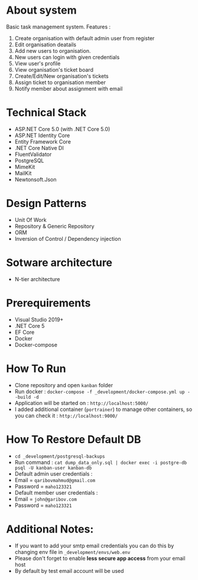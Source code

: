# About system
Basic task management system. Features :
1. Create organisation with default admin user from register
2. Edit organisation deatails
3. Add new users to organisation.
4. New users can login with given credentials
5. View user's profile
6. View organisation's ticket board
7. Create/Edit/New organisation's tickets
8. Assign ticket to organisation member
9. Notify member about assignment with email

# Technical Stack
- ASP.NET Core 5.0 (with .NET Core 5.0)
- ASP.NET Identity Core
- Entity Framework Core
- .NET Core Native DI
- FluentValidator
- PostgreSQL
- MimeKit
- MailKit
- Newtonsoft.Json 

# Design Patterns
- Unit Of Work
- Repository & Generic Repository
- ORM
- Inversion of Control / Dependency injection

# Sotware architecture
- N-tier architecture

# Prerequirements
- Visual Studio 2019+
- .NET Core 5
- EF Core
- Docker
- Docker-compose

# How To Run
- Clone repository and open `kanban` folder
- Run docker : `docker-compose -f _development/docker-compose.yml up --build -d`
- Application will be started on : `http://localhost:5000/`
- I added additional container (`portrainer`) to manage other containers, so you can check it :  `http://localhost:9000/`  

# How To Restore Default DB
- `cd _development/postgresql-backups`
- Run command : `cat dump_data_only.sql | docker exec -i postgre-db psql -U kanban-user kanban-db`
- Default admin user credentials : 
- Email = `qaribovmahmud@gmail.com`
- Password = `maho123321`
- Default member user credentials :
- Email =  `john@garibov.com`
- Password = `maho123321` 

# Additional Notes:
- If you want to add your smtp email credentials you can do this by changing env file in `_development/envs/web.env`
- Please don't forget to enable **less secure app access** from your email host
- By default by test email account will be used


